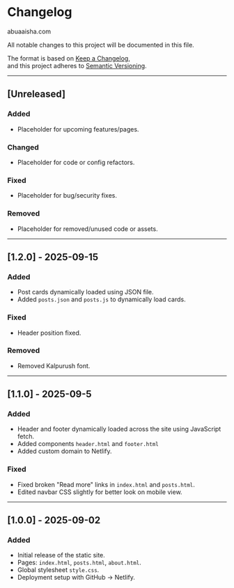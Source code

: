 # Changelog

abuaaisha.com

All notable changes to this project will be documented in this file.

The format is based on [Keep a Changelog](https://keepachangelog.com/en/1.0.0/),  
and this project adheres to [Semantic Versioning](https://semver.org/).

---

## [Unreleased]
### Added
- Placeholder for upcoming features/pages.
### Changed
- Placeholder for code or config refactors.
### Fixed
- Placeholder for bug/security fixes.
### Removed
- Placeholder for removed/unused code or assets.
---

## [1.2.0] - 2025-09-15
### Added
- Post cards dynamically loaded using JSON file.
- Added `posts.json` and `posts.js` to dynamically load cards.

### Fixed
- Header position fixed.

### Removed
- Removed Kalpurush font.

---

## [1.1.0] - 2025-09-5
### Added
- Header and footer dynamically loaded across the site using JavaScript fetch.
- Added components `header.html` and `footer.html`
- Added custom domain to Netlify.

### Fixed
- Fixed broken "Read more" links in `index.html` and `posts.html`.
- Edited navbar CSS slightly for better look on mobile view.

---

## [1.0.0] - 2025-09-02
### Added
- Initial release of the static site.
- Pages: `index.html`, `posts.html`, `about.html`.
- Global stylesheet `style.css`.
- Deployment setup with GitHub → Netlify.

